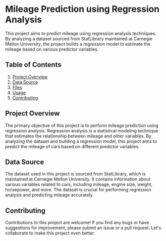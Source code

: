# Mileage Prediction using Regression Analysis

This project aims to predict mileage using regression analysis techniques. By analyzing a dataset sourced from StatLibrary maintained at Carnegie Mellon University, the project builds a regression model to estimate the mileage based on various predictor variables.

## Table of Contents

1. [Project Overview](#project-overview)
2. [Data Source](#data-source)
3. [Files](#files)
4. [Usage](#usage)
5. [Contributing](#contributing)

## Project Overview

The primary objective of this project is to perform mileage prediction using regression analysis. Regression analysis is a statistical modeling technique that estimates the relationship between mileage and other variables. By analyzing the dataset and building a regression model, this project aims to predict the mileage of cars based on different predictor variables.

## Data Source

The dataset used in this project is sourced from StatLibrary, which is maintained at Carnegie Mellon University. It contains information about various variables related to cars, including mileage, engine size, weight, horsepower, and more. The dataset is crucial for performing regression analysis and predicting mileage accurately.

## Contributing

Contributions to this project are welcome! If you find any bugs or have suggestions for improvement, please submit an issue or a pull request. Let's collaborate to make this project even better.
